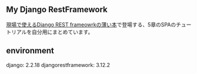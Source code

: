 ## My Django RestFramework
[現場で使えるDjango REST frameowrkの薄い本](https://booth.pm/ja/items/1314617)で登場する、5章のSPAのチュートリアルを自分用にまとめています。

## environment
django: 2.2.18
djangorestframework: 3.12.2